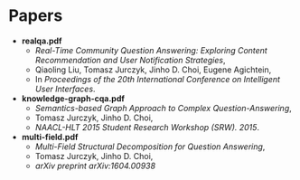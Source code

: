 # Papers

- **realqa.pdf**
  - *Real-Time Community Question Answering: Exploring Content Recommendation and User Notification Strategies*,
  - Qiaoling Liu, Tomasz Jurczyk, Jinho D. Choi, Eugene Agichtein,
  - In *Proceedings of the 20th International Conference on Intelligent User Interfaces*.
- **knowledge-graph-cqa.pdf**
  - *Semantics-based Graph Approach to Complex Question-Answering*,
  - Tomasz Jurczyk, Jinho D. Choi,
  - *NAACL-HLT 2015 Student Research Workshop (SRW). 2015*.
- **multi-field.pdf**
  - *Multi-Field Structural Decomposition for Question Answering*,
  - Tomasz Jurczyk, Jinho D. Choi,
  - *arXiv preprint arXiv:1604.00938*
